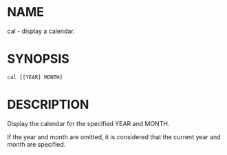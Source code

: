 # NAME
cal - display a calendar.

# SYNOPSIS

    cal [[YEAR] MONTH]

# DESCRIPTION
Display the calendar for the specified YEAR and MONTH.

If the year and month are omitted, it is considered that the current year and month are specified.
